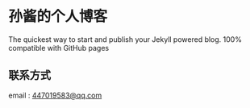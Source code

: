 # 孙酱的个人博客

The quickest way to start and publish your Jekyll powered blog. 100% compatible with GitHub pages

## 联系方式

email : 447019583@qq.com

